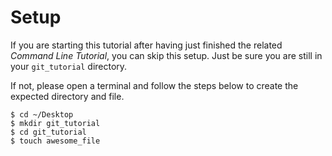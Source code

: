 # Setup

If you are starting this tutorial after having just finished the related _Command Line Tutorial_, you can skip this setup.  Just be sure you are still in your `git_tutorial` directory.

If not, please open a terminal and follow the steps below to create the expected directory and file.

```
$ cd ~/Desktop
$ mkdir git_tutorial
$ cd git_tutorial
$ touch awesome_file
```